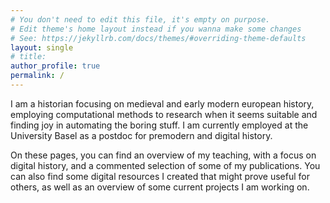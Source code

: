 ```yaml
---
# You don't need to edit this file, it's empty on purpose.
# Edit theme's home layout instead if you wanna make some changes
# See: https://jekyllrb.com/docs/themes/#overriding-theme-defaults
layout: single
# title: 
author_profile: true
permalink: /
---
```


I am a historian focusing on medieval and early modern european history, employing computational methods to research when it seems suitable and finding joy in automating the boring stuff.
I am currently employed at the University Basel as a postdoc for premodern and digital history. 

On these pages, you can find an overview of my teaching, with a focus on digital history, and a commented selection of some of my publications.
You can also find some digital resources I created that might prove useful for others, as well as an overview of some current projects I am working on. 
